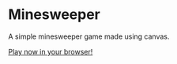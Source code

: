 # Minesweeper

A simple minesweeper game made using canvas.

[Play now in your browser!](https://zmilla93.github.io/Minesweeper/)
